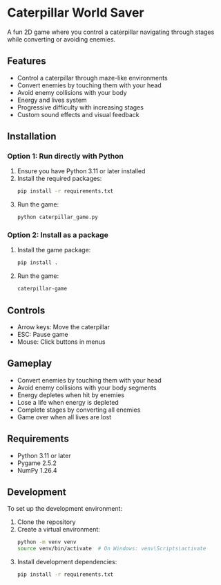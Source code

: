 # Caterpillar World Saver

A fun 2D game where you control a caterpillar navigating through stages while converting or avoiding enemies.

## Features

- Control a caterpillar through maze-like environments
- Convert enemies by touching them with your head
- Avoid enemy collisions with your body
- Energy and lives system
- Progressive difficulty with increasing stages
- Custom sound effects and visual feedback

## Installation

### Option 1: Run directly with Python

1. Ensure you have Python 3.11 or later installed
2. Install the required packages:
   ```bash
   pip install -r requirements.txt
   ```
3. Run the game:
   ```bash
   python caterpillar_game.py
   ```

### Option 2: Install as a package

1. Install the game package:
   ```bash
   pip install .
   ```
2. Run the game:
   ```bash
   caterpillar-game
   ```

## Controls

- Arrow keys: Move the caterpillar
- ESC: Pause game
- Mouse: Click buttons in menus

## Gameplay

- Convert enemies by touching them with your head
- Avoid enemy collisions with your body segments
- Energy depletes when hit by enemies
- Lose a life when energy is depleted
- Complete stages by converting all enemies
- Game over when all lives are lost

## Requirements

- Python 3.11 or later
- Pygame 2.5.2
- NumPy 1.26.4

## Development

To set up the development environment:

1. Clone the repository
2. Create a virtual environment:
   ```bash
   python -m venv venv
   source venv/bin/activate  # On Windows: venv\Scripts\activate
   ```
3. Install development dependencies:
   ```bash
   pip install -r requirements.txt
   ```
